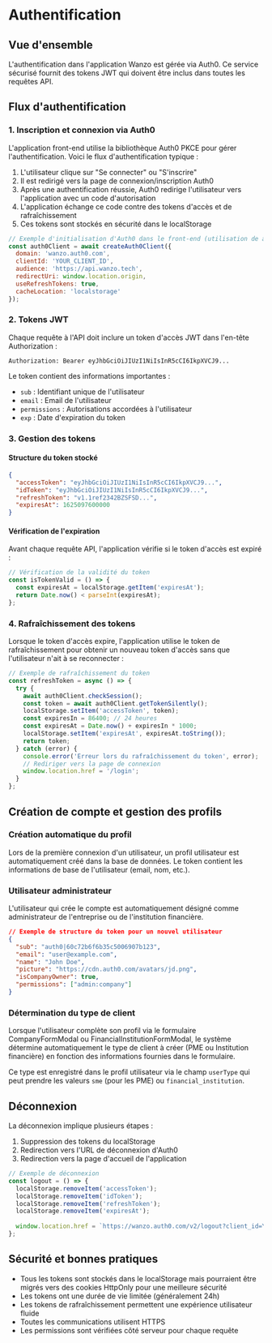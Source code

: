 # Authentification

## Vue d'ensemble

L'authentification dans l'application Wanzo est gérée via Auth0. Ce service sécurisé fournit des tokens JWT qui doivent être inclus dans toutes les requêtes API.

## Flux d'authentification

### 1. Inscription et connexion via Auth0

L'application front-end utilise la bibliothèque Auth0 PKCE pour gérer l'authentification. Voici le flux d'authentification typique :

1. L'utilisateur clique sur "Se connecter" ou "S'inscrire"
2. Il est redirigé vers la page de connexion/inscription Auth0
3. Après une authentification réussie, Auth0 redirige l'utilisateur vers l'application avec un code d'autorisation
4. L'application échange ce code contre des tokens d'accès et de rafraîchissement
5. Ces tokens sont stockés en sécurité dans le localStorage

```javascript
// Exemple d'initialisation d'Auth0 dans le front-end (utilisation de auth0pkce.ts)
const auth0Client = await createAuth0Client({
  domain: 'wanzo.auth0.com',
  clientId: 'YOUR_CLIENT_ID',
  audience: 'https://api.wanzo.tech',
  redirectUri: window.location.origin,
  useRefreshTokens: true,
  cacheLocation: 'localstorage'
});
```

### 2. Tokens JWT

Chaque requête à l'API doit inclure un token d'accès JWT dans l'en-tête Authorization :

```
Authorization: Bearer eyJhbGciOiJIUzI1NiIsInR5cCI6IkpXVCJ9...
```

Le token contient des informations importantes :
- `sub` : Identifiant unique de l'utilisateur
- `email` : Email de l'utilisateur
- `permissions` : Autorisations accordées à l'utilisateur
- `exp` : Date d'expiration du token

### 3. Gestion des tokens

#### Structure du token stocké

```json
{
  "accessToken": "eyJhbGciOiJIUzI1NiIsInR5cCI6IkpXVCJ9...",
  "idToken": "eyJhbGciOiJIUzI1NiIsInR5cCI6IkpXVCJ9...",
  "refreshToken": "v1.1ref2342BZSFSD...",
  "expiresAt": 1625097600000
}
```

#### Vérification de l'expiration

Avant chaque requête API, l'application vérifie si le token d'accès est expiré :

```javascript
// Vérification de la validité du token
const isTokenValid = () => {
  const expiresAt = localStorage.getItem('expiresAt');
  return Date.now() < parseInt(expiresAt);
};
```

### 4. Rafraîchissement des tokens

Lorsque le token d'accès expire, l'application utilise le token de rafraîchissement pour obtenir un nouveau token d'accès sans que l'utilisateur n'ait à se reconnecter :

```javascript
// Exemple de rafraîchissement du token
const refreshToken = async () => {
  try {
    await auth0Client.checkSession();
    const token = await auth0Client.getTokenSilently();
    localStorage.setItem('accessToken', token);
    const expiresIn = 86400; // 24 heures
    const expiresAt = Date.now() + expiresIn * 1000;
    localStorage.setItem('expiresAt', expiresAt.toString());
    return token;
  } catch (error) {
    console.error('Erreur lors du rafraîchissement du token', error);
    // Rediriger vers la page de connexion
    window.location.href = '/login';
  }
};
```

## Création de compte et gestion des profils

### Création automatique du profil

Lors de la première connexion d'un utilisateur, un profil utilisateur est automatiquement créé dans la base de données. Le token contient les informations de base de l'utilisateur (email, nom, etc.).

### Utilisateur administrateur

L'utilisateur qui crée le compte est automatiquement désigné comme administrateur de l'entreprise ou de l'institution financière.

```json
// Exemple de structure du token pour un nouvel utilisateur
{
  "sub": "auth0|60c72b6f6b35c5006907b123",
  "email": "user@example.com",
  "name": "John Doe",
  "picture": "https://cdn.auth0.com/avatars/jd.png",
  "isCompanyOwner": true,
  "permissions": ["admin:company"]
}
```

### Détermination du type de client

Lorsque l'utilisateur complète son profil via le formulaire CompanyFormModal ou FinancialInstitutionFormModal, le système détermine automatiquement le type de client à créer (PME ou Institution financière) en fonction des informations fournies dans le formulaire.

Ce type est enregistré dans le profil utilisateur via le champ `userType` qui peut prendre les valeurs `sme` (pour les PME) ou `financial_institution`.

## Déconnexion

La déconnexion implique plusieurs étapes :
1. Suppression des tokens du localStorage
2. Redirection vers l'URL de déconnexion d'Auth0
3. Redirection vers la page d'accueil de l'application

```javascript
// Exemple de déconnexion
const logout = () => {
  localStorage.removeItem('accessToken');
  localStorage.removeItem('idToken');
  localStorage.removeItem('refreshToken');
  localStorage.removeItem('expiresAt');
  
  window.location.href = `https://wanzo.auth0.com/v2/logout?client_id=YOUR_CLIENT_ID&returnTo=${window.location.origin}`;
};
```

## Sécurité et bonnes pratiques

- Tous les tokens sont stockés dans le localStorage mais pourraient être migrés vers des cookies HttpOnly pour une meilleure sécurité
- Les tokens ont une durée de vie limitée (généralement 24h)
- Les tokens de rafraîchissement permettent une expérience utilisateur fluide
- Toutes les communications utilisent HTTPS
- Les permissions sont vérifiées côté serveur pour chaque requête
